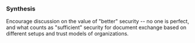 ### Synthesis

Encourage discussion on the value of "better" security -- no one is perfect, and what counts as "sufficient" security for document exchange based on different setups and trust models of organizations.
